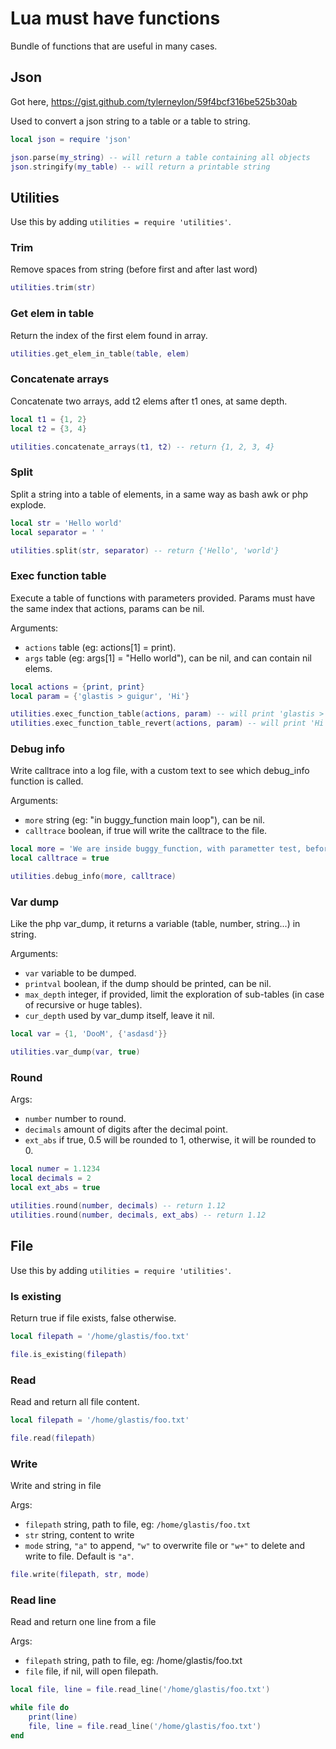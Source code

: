 # Lua must have functions

Bundle of functions that are useful in many cases.

## Json

Got here, https://gist.github.com/tylerneylon/59f4bcf316be525b30ab

Used to convert a json string to a table or a table to string.

```lua
local json = require 'json'

json.parse(my_string) -- will return a table containing all objects
json.stringify(my_table) -- will return a printable string
```

## Utilities

Use this by adding `utilities = require 'utilities'`.

### Trim

Remove spaces from string (before first and after last word)

```lua
utilities.trim(str)
```

### Get elem in table

Return the index of the first elem found in array.

```lua
utilities.get_elem_in_table(table, elem)
```

### Concatenate arrays

Concatenate two arrays, add t2 elems after t1 ones, at same depth.

```lua
local t1 = {1, 2}
local t2 = {3, 4}

utilities.concatenate_arrays(t1, t2) -- return {1, 2, 3, 4}
```

### Split

Split a string into a table of elements, in a same way as bash awk or php explode.

```lua
local str = 'Hello world'
local separator = ' '

utilities.split(str, separator) -- return {'Hello', 'world'} 
```

### Exec function table

Execute a table of functions with parameters provided. Params must have the same index that actions, params can be nil.

Arguments:
- `actions`       table (eg: actions[1] = print).
- `args`          table (eg: args[1] = "Hello world"), can be nil, and can contain nil elems.

```lua
local actions = {print, print}
local param = {'glastis > guigur', 'Hi'}

utilities.exec_function_table(actions, param) -- will print 'glastis > guigur' and 'Hi'
utilities.exec_function_table_revert(actions, param) -- will print 'Hi' and 'glastis > guigur' 
```

### Debug info

Write calltrace into a log file, with a custom text to see which debug_info function is called.

Arguments:
- `more`          string (eg: "in buggy_function main loop"), can be nil.
- `calltrace`     boolean, if true will write the calltrace to the file.

```lua
local more = 'We are inside buggy_function, with parametter test, before the infinite loop'
local calltrace = true

utilities.debug_info(more, calltrace)
```

### Var dump
Like the php var_dump, it returns a variable (table, number, string...) in string.

Arguments:
- `var`           variable to be dumped.
- `printval`      boolean, if the dump should be printed, can be nil.
- `max_depth`     integer, if provided, limit the exploration of sub-tables (in case of recursive or huge tables).
- `cur_depth`     used by var_dump itself, leave it nil.


```lua
local var = {1, 'DooM', {'asdasd'}}

utilities.var_dump(var, true)
```

### Round

Args:
- `number`        number to round.
- `decimals`      amount of digits after the decimal point.
- `ext_abs`       if true, 0.5 will be rounded to 1, otherwise, it will be rounded to 0.

```lua
local numer = 1.1234
local decimals = 2
local ext_abs = true

utilities.round(number, decimals) -- return 1.12
utilities.round(number, decimals, ext_abs) -- return 1.12
```

## File

Use this by adding `utilities = require 'utilities'`.

### Is existing

Return true if file exists, false otherwise.

```lua
local filepath = '/home/glastis/foo.txt'

file.is_existing(filepath)
```

### Read

Read and return all file content.

```lua
local filepath = '/home/glastis/foo.txt'

file.read(filepath)
```

### Write

Write and string in file

Args:
- `filepath`      string, path to file, eg: `/home/glastis/foo.txt`
- `str`           string, content to write
- `mode`          string, `"a"` to append, `"w"` to overwrite file or `"w+"` to delete and write to file. Default is `"a"`.

```lua
file.write(filepath, str, mode)
```

### Read line

Read and return one line from a file

Args:
- `filepath`      string, path to file, eg: /home/glastis/foo.txt
- `file`          file, if nil, will open filepath.

```lua
local file, line = file.read_line('/home/glastis/foo.txt')

while file do
    print(line)
    file, line = file.read_line('/home/glastis/foo.txt')
end
```